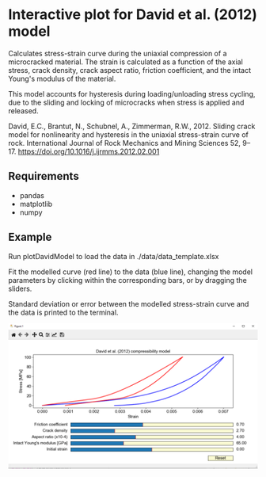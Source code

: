 # Interactive plot for David et al. (2012) model

Calculates stress-strain curve during the uniaxial compression of a microcracked material. The strain is calculated as a function of the axial stress, crack density, crack aspect ratio, friction coefficient, and the intact Young's modulus of the material.

This model accounts for hysteresis during loading/unloading stress cycling, due to the sliding and locking of microcracks when stress is applied and released.

David, E.C., Brantut, N., Schubnel, A., Zimmerman, R.W., 2012. Sliding crack model for nonlinearity and hysteresis in the uniaxial stress-strain curve of rock. International Journal of Rock Mechanics and Mining Sciences 52, 9–17. https://doi.org/10.1016/j.ijrmms.2012.02.001

## Requirements
* pandas
* matplotlib
* numpy

## Example
Run plotDavidModel to load the data in ./data/data_template.xlsx

Fit the modelled curve (red line) to the data (blue line), changing the model parameters by clicking within the corresponding bars, or by dragging the sliders.

Standard deviation or error between the modelled stress-strain curve and the data is printed to the terminal.

![Screenshot](/images/screenshot.png)
